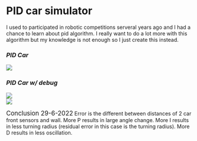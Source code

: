 # PID car simulator
I used to participated in robotic competitions serveral years ago and I had a chance to learn about pid algorithm.
I really want to do a lot more with this algorithm but my knowledge is not enough so I just create this instead.



<!-- https://user-images.githubusercontent.com/68010275/175910885-4e553675-5ced-493a-84be-5d449cd8ea18.mp4 -->

<h3><i>PID Car</i></h3>
<img src="https://user-images.githubusercontent.com/68010275/176211568-e0b61f76-09e8-48ee-b329-f57ab7a1646f.gif">

<h3><i>PID Car w/ debug</i></h3>
<div><img src="https://user-images.githubusercontent.com/68010275/176211579-45df970b-770f-47a5-979f-cd4ee1183335.gif"></div>

<div><img src="https://user-images.githubusercontent.com/68010275/176230254-b7059e64-ae40-4fdd-9087-4e3c94422135.gif"></div>


<p><big><bold>Conclusion 29-6-2022</big></bold>
Error is the different between distances of 2 car front sensors and wall. 
More P results in large angle change.
More I results in less turning radius (residual error in this case is the turning radius).
More D results in less oscillation.
</p>